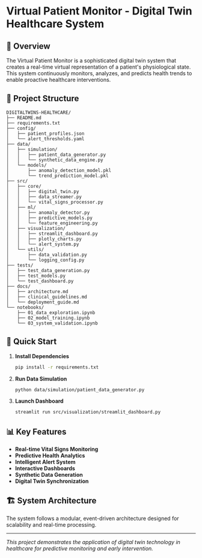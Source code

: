 # Virtual Patient Monitor - Digital Twin Healthcare System

## 🏥 Overview

The Virtual Patient Monitor is a sophisticated digital twin system that creates a real-time virtual representation of a patient's physiological state. This system continuously monitors, analyzes, and predicts health trends to enable proactive healthcare interventions.

## 🎯 Project Structure

```
DIGITALTWINS-HEALTHCARE/
├── README.md
├── requirements.txt
├── config/
│   ├── patient_profiles.json
│   └── alert_thresholds.yaml
├── data/
│   ├── simulation/
│   │   ├── patient_data_generator.py
│   │   └── synthetic_data_engine.py
│   └── models/
│       ├── anomaly_detection_model.pkl
│       └── trend_prediction_model.pkl
├── src/
│   ├── core/
│   │   ├── digital_twin.py
│   │   ├── data_streamer.py
│   │   └── vital_signs_processor.py
│   ├── ml/
│   │   ├── anomaly_detector.py
│   │   ├── predictive_models.py
│   │   └── feature_engineering.py
│   ├── visualization/
│   │   ├── streamlit_dashboard.py
│   │   ├── plotly_charts.py
│   │   └── alert_system.py
│   └── utils/
│       ├── data_validation.py
│       └── logging_config.py
├── tests/
│   ├── test_data_generation.py
│   ├── test_models.py
│   └── test_dashboard.py
├── docs/
│   ├── architecture.md
│   ├── clinical_guidelines.md
│   └── deployment_guide.md
└── notebooks/
    ├── 01_data_exploration.ipynb
    ├── 02_model_training.ipynb
    └── 03_system_validation.ipynb
```

## 🚀 Quick Start

1. **Install Dependencies**
   ```bash
   pip install -r requirements.txt
   ```

2. **Run Data Simulation**
   ```bash
   python data/simulation/patient_data_generator.py
   ```

3. **Launch Dashboard**
   ```bash
   streamlit run src/visualization/streamlit_dashboard.py
   ```

## 📊 Key Features

- **Real-time Vital Signs Monitoring**
- **Predictive Health Analytics**
- **Intelligent Alert System**
- **Interactive Dashboards**
- **Synthetic Data Generation**
- **Digital Twin Synchronization**

## 🏗️ System Architecture

The system follows a modular, event-driven architecture designed for scalability and real-time processing.

---

*This project demonstrates the application of digital twin technology in healthcare for predictive monitoring and early intervention.*
